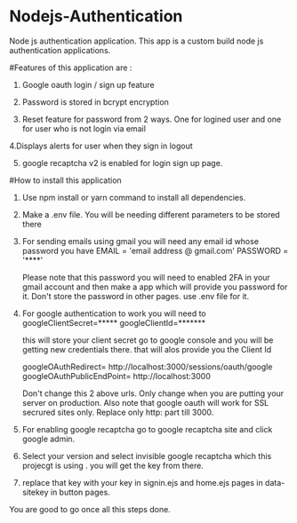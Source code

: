 # Nodejs-Authentication
Node js authentication application. This app is a custom build node js authentication applications.


#Features of this application are : 

1. Google oauth login / sign up feature

2. Password is stored in bcrypt encryption 

3. Reset feature for password from 2 ways. One for logined user and one for user who is not login via email

4.Displays alerts for user when they sign in logout

5. google recaptcha v2 is enabled for login sign up page.


#How to install this application

1. Use npm install or yarn command to install all dependencies. 

2. Make a .env file. You will be needing different parameters to be stored there 

3.  For sending emails using gmail you will need any email id whose password you have 
    EMAIL = 'email address @ gmail.com'
    PASSWORD = '****'

    Please note that this password you will need to enabled 2FA in your gmail account and then make a app which will provide you password for it. 
    Don't store the password in other pages. use .env file for it. 

4. For google authentication to work you will need to 
    googleClientSecret=***** 
    googleClientId=*******
    
    this will store your client secret go to google console and you will be getting new credentials there. that will alos provide you the Client Id

    


    googleOAuthRedirect= http://localhost:3000/sessions/oauth/google
    googleOAuthPublicEndPoint= http://localhost:3000

    Don't change this 2 above urls. Only change when you are putting your server on production. Also note that google oauth will work for SSL secrured sites only. Replace only http: part till 3000.  

5. For enabling google recaptcha go to google recaptcha site and click google admin. 

6. Select your version and select invisible google recaptcha which this projecgt is using . you will get the key from there. 

7. replace that key with your key in signin.ejs and home.ejs pages in data-sitekey in button pages.


You are good to go once all this steps done.